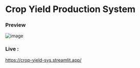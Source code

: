 # Crop Yield Production System
### Preview
![image](https://github.com/user-attachments/assets/afd06714-ea62-45e9-8355-75018e6f0553)
### Live :
https://crop-yield-sys.streamlit.app/
